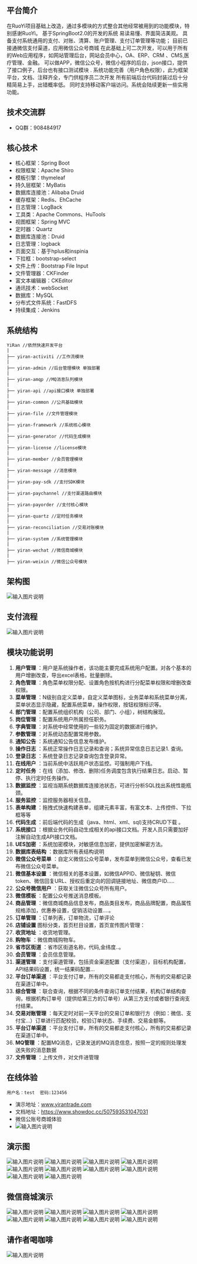 ## 平台简介
在RuoYi项目基础上改造，通过多模块的方式整合其他经常被用到的功能模块，特别感谢RuoYi。
基于SpringBoot2.0的开发的系统 易读易懂、界面简洁美观。
具备支付系统通用的支付、对账、清算、账户管理、支付订单管理等功能；
目前已接通微信支付渠道，应用微信公众号商城
在此基础上可二次开发，可以用于所有的Web应用程序，如网站管理后台，网站会员中心，OA、ERP、CRM 、CMS,医疗管理、金融。 
可以做APP，微信公众号，微信小程序的后台，json接口，提供了接口例子，后台也有接口测试模块 .
系统功能完善（用户角色权限），此为框架平台，文档、注释齐全，专门供程序员二次开发 
所有前端后台代码封装过后十分精简易上手，出错概率低。
同时支持移动客户端访问。系统会陆续更新一些实用功能。 
## 技术交流群
- QQ群：908484917
## 核心技术
- 核心框架：Spring Boot
- 权限框架：Apache Shiro
- 模板引擎：thymeleaf
- 持久层框架：MyBatis
- 数据库连接池：Alibaba Druid
- 缓存框架：Redis、EhCache
- 日志管理：LogBack
- 工具类：Apache Commons、HuTools
- 视图框架：Spring MVC
- 定时器：Quartz
- 数据库连接池：Druid
- 日志管理：logback
- 页面交互：基于hplus和inspinia
- 下拉框：bootstrap-select
- 文件上传：Bootstrap File Input
- 文件管理器：CKFinder
- 富文本编辑器：CKEditor
- 通讯技术：webSocket
- 数据库：MySQL
- 分布式文件系统：FastDFS
- 持续集成：Jenkins
## 系统结构
```
YiRan //依然快速开发平台
|
├── yiran-activiti //工作流模块
|
├── yiran-admin //后台管理模块 单独部署
|
├── yiran-amqp //MQ消息队列模块
|
├── yiran-api //api接口模块 单独部署
|
├── yiran-common //公共基础模块
|
├── yiran-file //文件管理模块
|
├── yiran-framework //系统核心模块
|
├── yiran-generator //代码生成模块
|
├── yiran-license //license模块
|
├── yiran-member //会员管理模块
|
├── yiran-message //消息模块
|
├── yiran-pay-sdk //支付SDK模块
|
├── yiran-paychannel //支付渠道路由模块
|
├── yiran-payorder //支付核心模块
|
├── yiran-quartz //定时任务模块
|
├── yiran-reconciliation //交易对账模块
|
├── yiran-system //系统管理模块
|
├── yiran-wechat //微信商城模块
|
├── yiran-weixin //微信公众号模块
```
## 架构图
![输入图片说明](https://images.gitee.com/uploads/images/2019/1106/133143_4621a5b7_928853.png "屏幕截图.png")
## 支付流程
![输入图片说明](https://images.gitee.com/uploads/images/2019/1106/133214_5e0b5cba_928853.png "屏幕截图.png")
## 模块功能说明
1.  **用户管理** ：用户是系统操作者，该功能主要完成系统用户配置。对各个基本的用户增删改查，导出excel表格，批量删除。
1.  **角色管理** ：角色菜单权限分配、设置角色按机构进行分配菜单权限和增删改查权限。
1.  **菜单管理** ：N级别自定义菜单，自定义菜单图标，业务菜单和系统菜单分离，菜单状态显示隐藏，配置系统菜单，操作权限，按钮权限标识等。
1.  **部门管理** ：配置系统组织机构（公司、部门、小组），树结构展现。
1.  **岗位管理** ：配置系统用户所属担任职务。
1.  **字典管理** ：对系统中经常使用的一些较为固定的数据进行维护。
1.  **参数管理** ：对系统动态配置常用参数。
1.  **通知公告** ：系统通知公告信息发布维护。
1.  **操作日志** ：系统正常操作日志记录和查询；系统异常信息日志记录1. 查询。
1.  **登录日志** ：系统登录日志记录查询包含登录异常。
1.  **在线用户** ：当前系统中活跃用户状态监控。可强制用户下线。
1.  **定时任务** ：在线（添加、修改、删除)任务调度包含执行结果日志。启动、暂停、执行定时任务操作。
1.  **数据监控** ：监视当期系统数据库连接池状态，可进行分析SQL找出系统性能瓶颈。
1.  **服务监控** ：监控服务器相关信息。
1.  **表单构建** ：拖拽式快速构建表单，组建元素丰富，有富文本、上传控件、下拉框等等
1.  **代码生成** ：前后端代码的生成（java、html、xml、sql)支持CRUD下载 。
1.  **系统接口** ：根据业务代码自动生成相关的api接口文档。开发人员只需要加好注解自动生成API接口文档。
1.  **UES加密** ：系统加密模块，对敏感信息加密，提供加密解密方法。
1.  **数据库表结构** ：数据库所有表结构说明
1.  **微信公众号菜单** ：自定义微信公众号菜单，发布菜单到微信公众号，查看已发布微信公众号菜单。
1.  **微信基本设置** ：微信相关的基本设置，如微信APPID、微信秘钥、微信token、微信回复URL、授权后重定向的回调链接地址、微信商户ID.....
1.  **公众号微信用户** ：获取关注微信公众号所有用户。
1.  **微信模板** ：配置公众号推送消息模板。
1.  **商品管理** ：微信商城商品信息发布，商品类目发布，商品品牌配置，商品属性规格添加，优惠券设置，促销活动设置....。
1.  **订单管理** ：订单列表，订单物流，订单评论
1.  **店铺设置** 图标分类，首页栏目设置，首页宣传图片管理：
1.  **收货地址** ：收货地管理。
1.  **购物车** ：微信商城购物车。
1.  **省市区街道** ：省市区街道名称，代码,金纬度..。
1.  **会员管理** ：会员信息管理。
1.  **渠道管理** ：支付渠道管理，包括资金渠道配置（支付渠道），目标机构配置，API结果码设置，统一结果码配置...
1.  **平台订单渠道** ：平台支付订单，所有的交易都走支付核心，所有的交易都记录在渠道订单中。
1.  **综合管理** ：联合查询，根据不同的条件查询订单支付结果，机构订单结构查询，根据机构订单号（提供给第三方的订单号）从第三方支付或者银行查询支付结果。
1.  **交易对账管理** ：每天定时对前一天平台的交易订单和银行方（例如：微信、支付宝...）订单进行匹配校验，校验订单状态、手续费、交易金额等。
1.  **平台订单渠道** ：平台支付订单，所有的交易都走支付核心，所有的交易都记录在渠道订单中。
1.  **MQ管理** ：配置MQ消息，记录发送的MQ消息信息，按照一定的规则处理发送失败的消息数据
1.  **文件管理** ：上传文件，对文件进管理
## 在线体验
```
用户名：test  密码:123456
```
- 演示地址：www.yirantrade.com
- 文档地址：https://www.showdoc.cc/507593531047031
- 微信公账号商城体验
- ![输入图片说明](https://images.gitee.com/uploads/images/2019/1106/134819_0609ee7e_928853.png "屏幕截图.png")
## 演示图
![输入图片说明](https://images.gitee.com/uploads/images/2019/1106/135337_e85b0d12_928853.png "屏幕截图.png")
![输入图片说明](https://images.gitee.com/uploads/images/2019/1106/135411_127852ec_928853.png "屏幕截图.png")
![输入图片说明](https://images.gitee.com/uploads/images/2019/1106/135647_b04d6c2f_928853.png "屏幕截图.png")
![输入图片说明](https://images.gitee.com/uploads/images/2019/1106/140255_f9c426d5_928853.png "屏幕截图.png")
![输入图片说明](https://images.gitee.com/uploads/images/2019/1106/140338_acb0a1f4_928853.png "屏幕截图.png")
![输入图片说明](https://images.gitee.com/uploads/images/2019/1106/140424_6b8e363e_928853.png "屏幕截图.png")
![输入图片说明](https://images.gitee.com/uploads/images/2019/1106/140458_97da2ea8_928853.png "屏幕截图.png")
![输入图片说明](https://images.gitee.com/uploads/images/2019/1106/140615_097e8c4b_928853.png "屏幕截图.png")
![输入图片说明](https://images.gitee.com/uploads/images/2019/1106/140648_445f80ef_928853.png "屏幕截图.png")
![输入图片说明](https://images.gitee.com/uploads/images/2019/1106/142625_4860e86f_928853.png "屏幕截图.png")
## 微信商城演示

![输入图片说明](https://images.gitee.com/uploads/images/2019/1106/145229_933a7a54_928853.png "屏幕截图.png")
![输入图片说明](https://images.gitee.com/uploads/images/2019/1106/145302_994caa06_928853.png "屏幕截图.png")
![输入图片说明](https://images.gitee.com/uploads/images/2019/1106/145334_381fc3fc_928853.png "屏幕截图.png")
![输入图片说明](https://images.gitee.com/uploads/images/2019/1106/145409_7f32bf4d_928853.png "屏幕截图.png")
![输入图片说明](https://images.gitee.com/uploads/images/2019/1106/145605_11ed4552_928853.png "屏幕截图.png")
![输入图片说明](https://images.gitee.com/uploads/images/2019/1106/145747_660d579f_928853.png "屏幕截图.png")
![输入图片说明](https://images.gitee.com/uploads/images/2019/1106/145829_c30d8fca_928853.png "屏幕截图.png")
![输入图片说明](https://images.gitee.com/uploads/images/2019/1106/145859_482ad6da_928853.png "屏幕截图.png")
## 请作者喝咖啡
![输入图片说明](https://images.gitee.com/uploads/images/2019/1106/145932_5eb76f08_928853.png "屏幕截图.png")
